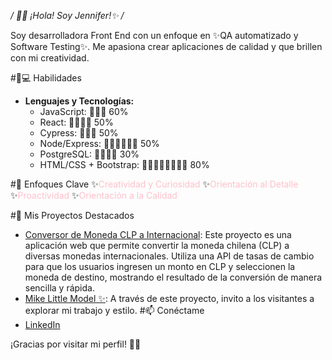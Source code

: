 */ 👩‍💻 ¡Hola! Soy Jennifer!✨ /*

Soy desarrolladora Front End con un enfoque en ✨QA automatizado y Software Testing✨. 
Me apasiona crear aplicaciones de calidad y que brillen con mi creatividad.

#💖💻 Habilidades

- **Lenguajes y Tecnologías:**
  - JavaScript: 🌸🌸🌸 60%
  - React: 🌸🌸🌸🌸 50%
  - Cypress: 🌸🌸🌸 50%
  - Node/Express: 🌸🌸🌸🌸🌸🌸 50%
  - PostgreSQL: 🌸🌸🌸🌸 30%
  - HTML/CSS + Bootstrap: 🌸🌸🌸🌸🌸🌸🌸🌸 80%

#🌟 Enfoques Clave
✨<span style="color:pink;">Creatividad y Curiosidad</span>
✨<span style="color:pink;">Orientación al Detalle</span> 
✨<span style="color:pink;">Proactividad</span>
✨<span style="color:pink;">Orientación a la Calidad</span>

#🌈 Mis Proyectos Destacados
- [Conversor de Moneda CLP a Internacional]((https://catherinne16.github.io/APIJS/)): Este proyecto es una aplicación web que permite convertir la moneda chilena (CLP) a diversas monedas internacionales. Utiliza una API de tasas de cambio para que los usuarios ingresen un monto en CLP y seleccionen la moneda de destino, mostrando el resultado de la conversión de manera sencilla y rápida.
- [Mike Little Model ✨️]((https://catherinne16.github.io/GalleryMike/)): A través de este proyecto, invito a los visitantes a explorar mi trabajo y estilo.
#📫 Conéctame
- [LinkedIn]([tu_linkedin](https://www.linkedin.com/in/jennifer-k-diaz/))

¡Gracias por visitar mi perfil! 🌸💖
